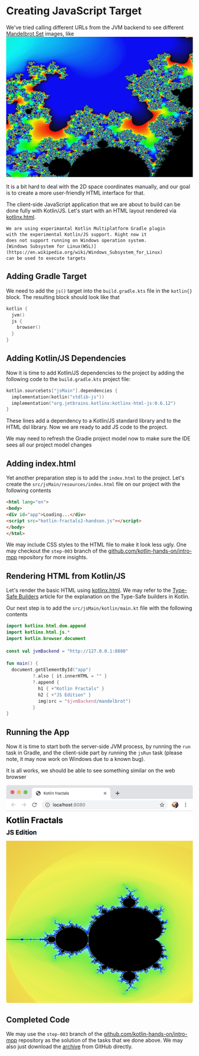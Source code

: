 # Creating JavaScript Target

We've tried calling different URLs from the JVM backend to see
different [Mandelbrot Set](https://en.wikipedia.org/wiki/Mandelbrot_set)
images, like
![](./assets/mandelbrot-zoom2.png)

It is a bit hard to deal with the 2D space coordinates manually,
and our goal is to create a more user-friendly HTML interface
for that. 

The client-side JavaScript application that we are about to
build can be done fully with Kotlin/JS. Let's start with
an HTML layout rendered via
[kotlinx.html](https://github.com/Kotlin/kotlinx.html).

```note
We are using experimantal Kotlin Multiplatform Gradle plugin
with the experimental Kotlin/JS support. Right now it
does not support running on Windows operation system. 
[Windows Subsystem for Linux(WSL)](https://en.wikipedia.org/wiki/Windows_Subsystem_for_Linux)
can be used to execute targets
```

## Adding Gradle Target

We need to add the `js()` target into the `build.gradle.kts` file
in the `kotlin{}` block. The resulting block should look like that

```kotlin
kotlin {
  jvm()
  js {
    browser()
  }
}
```

## Adding Kotlin/JS Dependencies

Now it is time to add Kotlin/JS dependencies to the project by
adding the following code to the `build.gradle.kts` project file:

```kotlin
kotlin.sourceSets["jsMain"].dependencies {
  implementation(kotlin("stdlib-js"))
  implementation("org.jetbrains.kotlinx:kotlinx-html-js:0.6.12")
}
```

These lines add a dependency to a Kotlin/JS standard library and
to the HTML dsl library. Now we are ready to add JS code
to the project.

We may need to refresh the Gradle project model now to make sure
the IDE sees all our project model changes

## Adding index.html

Yet another preparation step is to add the `index.html`
to the project. Let's create the 
`src/jsMain/resources/index.html` file on our project
with the following contents
```html
<html lang="en">
<body>
<div id="app">Loading...</div>
<script src="kotlin-fractals2-handson.js"></script>
</body>
</html>
```
We may include CSS styles to the HTML file to make it look
less ugly. One may checkout the `step-003` branch of the
[github.com/kotlin-hands-on/intro-mpp](https://github.com/kotlin-hands-on/intro-mpp)
repository for more insights.

## Rendering HTML from Kotlin/JS

Let's render the basic HTML using
[kotlinx.html](https://github.com/Kotlin/kotlinx.html).
We may refer to the
[Type-Safe Builders](https://kotlinlang.org/docs/reference/type-safe-builders.html)
article for the explanation on the Type-Safe builders in Kotlin.

Our next step is to add the `src/jsMain/kotlin/main.kt` file
with the following contents

```kotlin
import kotlinx.html.dom.append
import kotlinx.html.js.*
import kotlin.browser.document

const val jvmBackend = "http://127.0.0.1:8888"

fun main() {
  document.getElementById("app")
          ?.also { it.innerHTML = "" }
          ?.append {
            h1 { +"Kotlin Fractals" }
            h2 { +"JS Edition" }
            img(src = "$jvmBackend/mandelbrot")
          }
}
```

## Running the App

Now it is time to start both the server-side JVM process,
by running the `run` task in Gradle, and the client-side
part by running the `jsRun` task (please note, it may
now work on Windows due to a known bug).

It is all works, we should be able to see something
similar on the web browser

![](./assets/site-preview.png)


## Completed Code

We may use the `step-003` branch of the
[github.com/kotlin-hands-on/intro-mpp](https://github.com/kotlin-hands-on/intro-mpp)
repository as the solution of the tasks that we done above. 
We may also just download the
[archive](https://github.com/kotlin-hands-on/intro-mpp/archive/step-003.zip)
from GitHub directly.
